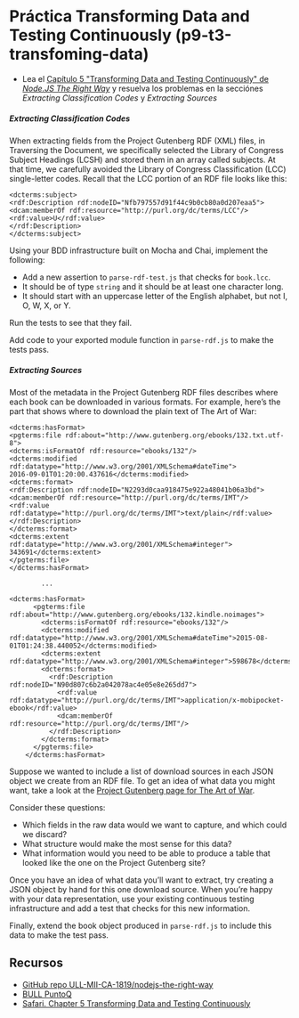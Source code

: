 # Práctica Transforming Data and Testing Continuously (p9-t3-transfoming-data)

* Lea el [Capítulo 5 "Transforming Data and Testing Continuously" de *Node.JS The Right Way*](https://github.com/ULL-MII-CA-1819/resources/blob/master/node-js-the-right-way/chapter-5-transforming-data-and-testing-coninuously.pdf) y resuelva los problemas en la secciónes *Extracting Classification Codes* y *Extracting Sources*

##### Extracting Classification Codes

When extracting fields from the Project Gutenberg RDF (XML) files, in Traversing the Document, we specifically selected the Library of Congress Subject Headings (LCSH) and stored them in an array called subjects. At that time, we carefully avoided the Library of Congress Classification (LCC) single-letter codes. Recall that the LCC portion of an RDF file looks like this:

```
<dcterms:subject>
<rdf:Description rdf:nodeID="Nfb797557d91f44c9b0cb80a0d207eaa5">
<dcam:memberOf rdf:resource="http://purl.org/dc/terms/LCC"/>
<rdf:value>U</rdf:value>
</rdf:Description>
</dcterms:subject>
```

Using your BDD infrastructure built on Mocha and Chai, implement the following:

* Add a new assertion to `parse-rdf-test.js` that checks for `book.lcc`. 
* It should be of type `string` and it should be at least one character long.
* It should start with an uppercase letter of the English alphabet, but not I, O, W, X, or Y.

Run the tests to see that they fail.

Add code to your exported module function in `parse-rdf.js` to make the tests pass.


##### Extracting Sources

Most of the metadata in the Project Gutenberg RDF files describes where each book can be downloaded in various formats. For example, here’s the part that shows where to download the plain text of The Art of War:

```
<dcterms:hasFormat>
<pgterms:file rdf:about="http://www.gutenberg.org/ebooks/132.txt.utf-8">
<dcterms:isFormatOf rdf:resource="ebooks/132"/>
<dcterms:modified rdf:datatype="http://www.w3.org/2001/XMLSchema#dateTime">
2016-09-01T01:20:00.437616</dcterms:modified>
<dcterms:format>
<rdf:Description rdf:nodeID="N2293d0caa918475e922a48041b06a3bd">
<dcam:memberOf rdf:resource="http://purl.org/dc/terms/IMT"/>
<rdf:value
rdf:datatype="http://purl.org/dc/terms/IMT">text/plain</rdf:value>
</rdf:Description>
</dcterms:format>
<dcterms:extent rdf:datatype="http://www.w3.org/2001/XMLSchema#integer">
343691</dcterms:extent>
</pgterms:file>
</dcterms:hasFormat>

        ...

<dcterms:hasFormat>
      <pgterms:file rdf:about="http://www.gutenberg.org/ebooks/132.kindle.noimages">
        <dcterms:isFormatOf rdf:resource="ebooks/132"/>
        <dcterms:modified rdf:datatype="http://www.w3.org/2001/XMLSchema#dateTime">2015-08-01T01:24:38.440052</dcterms:modified>
        <dcterms:extent rdf:datatype="http://www.w3.org/2001/XMLSchema#integer">598678</dcterms:extent>
        <dcterms:format>
          <rdf:Description rdf:nodeID="N90d807c6b2a042078ac4e05e8e265dd7">
            <rdf:value rdf:datatype="http://purl.org/dc/terms/IMT">application/x-mobipocket-ebook</rdf:value>
            <dcam:memberOf rdf:resource="http://purl.org/dc/terms/IMT"/>
          </rdf:Description>
        </dcterms:format>
      </pgterms:file>
    </dcterms:hasFormat>
```

Suppose we wanted to include a list of download sources in each JSON object we create from an RDF file. To get an idea of what data you might want, take a look at the [Project Gutenberg page for The Art of War](http://www.gutenberg.org/ebooks/132).

Consider these questions:

* Which fields in the raw data would we want to capture, and which could we discard?
* What structure would make the most sense for this data?
* What information would you need to be able to produce a table that looked like the one on the Project Gutenberg site?

Once you have an idea of what data you’ll want to extract, try creating a JSON object by hand for this one download source. When you’re happy with your data representation, use your existing continuous testing infrastructure and add a test that checks for this new information.

Finally, extend the book object produced in `parse-rdf.js` to include this data to make the test pass.


## Recursos

* [GitHub repo ULL-MII-CA-1819/nodejs-the-right-way](https://github.com/ULL-MII-CA-1819/nodejs-the-right-way)
* [BULL PuntoQ](https://www.ull.es/servicios/biblioteca/servicios/puntoq/)
* [Safari. Chapter 5
Transforming Data and Testing Continuously](https://proquest-safaribooksonline-com.accedys2.bbtk.ull.es/book/web-development/9781680505344/part-iidot-working-with-data/chp_databases_html#X2ludGVybmFsX0h0bWxWaWV3P3htbGlkPTk3ODE2ODA1MDUzNDQlMkZjaHBfdHJhbnNmb3JtaW5nX2RhdGFfaHRtbCZxdWVyeT0=)

